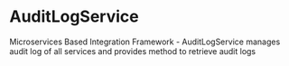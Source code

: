 # AuditLogService
Microservices Based Integration Framework - AuditLogService manages audit log of all services and provides method to retrieve audit logs
